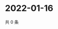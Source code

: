 # 2022-01-16

共 0 条

<!-- BEGIN WEIBO -->
<!-- 最后更新时间 Sun Jan 16 2022 22:08:13 GMT+0800 (China Standard Time) -->

<!-- END WEIBO -->
